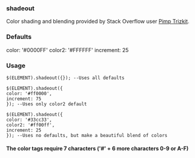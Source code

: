 ### shadeout
Color shading and blending provided by Stack Overflow user [Pimp Trizkit](http://stackoverflow.com/questions/5560248/programmatically-lighten-or-darken-a-hex-color-or-rgb-and-blend-colors).

### Defaults
color: '#0000FF'
color2: '#FFFFFF'
increment: 25

### Usage
```
$(ELEMENT).shadeout({}); --Uses all defaults
```
```
$(ELEMENT).shadeout({
color: '#ff0000',
increment: 75
}); --Uses only color2 default
```
```
$(ELEMENT).shadeout({
color: '#33cc33',
color2: '#ff00ff',
increment: 25
}); --Uses no defaults, but make a beautiful blend of colors
```
#### The color tags require 7 characters ('#' + 6 more characters 0-9 or A-F)
